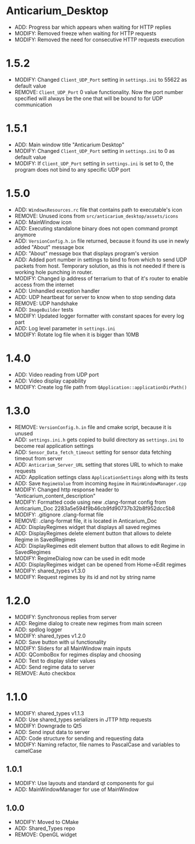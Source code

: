 # Anticarium_Desktop

- ADD: Progress bar which appears when waiting for HTTP replies
- MODIFY: Removed freeze when waiting for HTTP requests
- MODIFY: Removed the need for consecutive HTTP requests execution

# 1.5.2
- MODIFY: Changed `Client_UDP_Port` setting in `settings.ini` to 55622 as default value
- REMOVE: `Client_UDP_Port` 0 value functionality. Now the port number specified will always be the one that will be bound to for UDP communication

# 1.5.1
- ADD: Main window title "Anticarium Desktop"
- MODIFY: Changed `Client_UDP_Port` setting in `settings.ini` to 0 as default value
- MODIFY: If `Client_UDP_Port` setting in `settings.ini` is set to 0, the program does not bind to any specific UDP port

# 1.5.0
- ADD: `WindowsResources.rc` file that contains path to executable's icon
- REMOVE: Unused icons from `src/anticarium_desktop/assets/icons`
- ADD: MainWindow icon
- ADD: Executing standalone binary does not open command prompt anymore
- ADD: `VersionConfig.h.in` file returned, because it found its use in newly added "About" message box
- ADD: "About" message box that displays program's version
- ADD: Added port number in settings to bind to from which to send UDP packets from host. Temporary solution, as this is not needed if there is working hole punching in router.
- MODIFY: Changed ip address of terrarium to that of it's router to enable access from the internet
- ADD: Unhandled exception handler
- ADD: UDP heartbeat for server to know when to stop sending data
- REMOVE: UDP handshake
- ADD: `ImageBuilder` tests
- MODIFY: Updated logger formatter with constant spaces for every log part
- ADD: Log level parameter in `settings.ini`
- MODIFY: Rotate log file when it is bigger than 10MB

# 1.4.0
- ADD: Video reading from UDP port
- ADD: Video display capability
- MODIFY: Create log file path from `QApplication::applicationDirPath()`

# 1.3.0
- REMOVE: `VersionConfig.h.in` file and cmake script, because it is unused
- ADD: `settings.ini.h` gets copied to build directory as `settings.ini` to become real application settings 
- ADD: `Sensor_Data_fetch_timeout` setting for sensor data fetching timeout from server
- ADD: `Anticarium_Server_URL` setting that stores URL to which to make requests
- ADD: Application settings class `ApplicationSettings` along with its tests
- ADD: Save `RegimeValue` from incoming `Regime` in `MainWindowManager.cpp`
- MODIFY: Changed http response header to "Anticarium_content_description"
- MODIFY: Formatted code using new .clang-format config from Anticarium_Doc 2283a5e594f9b46cb9fd90737b32b8f952dcc5b8
- MODIFY: .gitignore .clang-format file
- REMOVE: .clang-format file, it is located in Anticarium_Doc
- ADD: DisplayRegimes widget that displays all saved regimes
- ADD: DisplayRegimes delete element button that allows to delete Regime in SavedRegimes
- ADD: DisplayRegimes edit element button that allows to edit Regime in SavedRegimes
- MODIFY: RegimeDialog now can be used in edit mode
- ADD: DisplayRegimes widget can be opened from Home->Edit regimes
- MODIFY: shared_types v1.3.0
- MODIFY: Request regimes by its id and not by string name

# 1.2.0
- MODIFY: Synchronous replies from server
- ADD: Regime dialog to create new regimes from main screen
- ADD: spdlog logger
- MODIFY: shared_types v1.2.0
- ADD: Save button with ui functionality
- MODIFY: Sliders for all MainWindow main inputs
- ADD: QComboBox for regimes display and choosing
- ADD: Text to display slider values
- ADD: Send regime data to server
- REMOVE: Auto checkbox

# 1.1.0
- MODIFY: shared_types v1.1.3
- ADD: Use shared_types serializers in JTTP http requests
- MODIFY: Downgrade to Qt5
- ADD: Send input data to server
- ADD: Code structure for sending and requesting data
- MODIFY: Naming refactor, file names to PascalCase and variables to camelCase

## 1.0.1
- MODIFY: Use layouts and standard qt components for gui
- ADD: MainWindowManager for use of MainWindow

## 1.0.0
- MODIFY: Moved to CMake
- ADD: Shared_Types repo
- REMOVE: OpenGL widget

